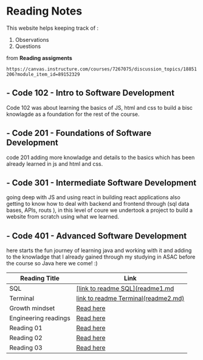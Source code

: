 # **Reading Notes**


This website helps keeping track of : 

1. Observations 
2. Questions 
 
 from **Reading assigments** 
 
 `https://canvas.instructure.com/courses/7267075/discussion_topics/18851206?module_item_id=89152329`

## - Code 102 - Intro to Software Development
Code 102 was about learning the basics of JS, html and css to build a bisc knowlagde as a foundation for the rest of the course.

## - Code 201 - Foundations of Software Development
code 201 adding more knowladge and details to the basics which has been already learned in js and html and css.

## - Code 301 - Intermediate Software Development
going deep with JS and using react in building react applications also getting to know how to deal with backend and frontend through (sql data bases, APIs, routs ), in this level of coure we undertook a project to build a website from scratch using what we learned.

## - Code 401 - Advanced Software Development 
here starts the fun journey of learning java and working with it and adding to the knowladge that I already gained through my studying in ASAC before the course so Java here we come! :) 



| Reading Title                    | Link                                   |
|----------------------------------|----------------------------------------|
| SQL                              | [[link to readme SQL](readme1.md](#)                         |
| Terminal                         | [link to readme Terminal(readme2.md)](#)                         |
| Growth mindset                   | [Read here](#)                         |
| Engineering readings             | [Read here](#)                         |
| Reading 01                       | [Read here](#)                         |
|Reading 02                        | [Read here](#)                         |
|Reading 03                        | [Read here](#)                         |
